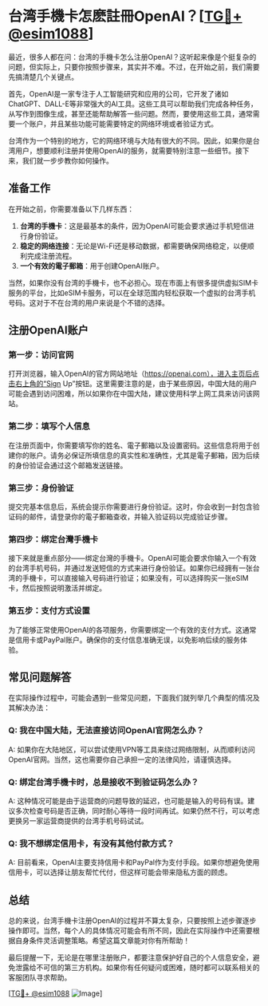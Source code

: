 # 台湾手機卡怎麽註冊OpenAI？[[TG💪+ @esim1088](https://t.me/s/esim1088)]

最近，很多人都在问：台湾的手機卡怎么注册OpenAI？这听起来像是个挺复杂的问题，但实际上，只要你按照步骤来，其实并不难。不过，在开始之前，我们需要先搞清楚几个关键点。

首先，OpenAI是一家专注于人工智能研究和应用的公司，它开发了诸如ChatGPT、DALL-E等非常强大的AI工具。这些工具可以帮助我们完成各种任务，从写作到图像生成，甚至还能帮助解答一些问题。然而，要使用这些工具，通常需要一个账户，并且某些功能可能需要特定的网络环境或者验证方式。

台湾作为一个特别的地方，它的网络环境与大陆有很大的不同。因此，如果你是台湾用户，想要顺利注册并使用OpenAI的服务，就需要特别注意一些细节。接下来，我们就一步步教你如何操作。

## 准备工作

在开始之前，你需要准备以下几样东西：

1. **台湾的手機卡**：这是最基本的条件，因为OpenAI可能会要求通过手机短信进行身份验证。
2. **稳定的网络连接**：无论是Wi-Fi还是移动数据，都需要确保网络稳定，以便顺利完成注册流程。
3. **一个有效的電子郵箱**：用于创建OpenAI账户。

当然，如果你没有台湾的手機卡，也不必担心。现在市面上有很多提供虚拟SIM卡服务的平台，比如eSIM卡服务，可以在全球范围内轻松获取一个虚拟的台湾手机号码。这对于不在台湾的用户来说是个不错的选择。

## 注册OpenAI账户

### 第一步：访问官网

打开浏览器，输入OpenAI的官方网站地址（https://openai.com），进入主页后点击右上角的“Sign Up”按钮。这里需要注意的是，由于某些原因，中国大陆的用户可能会遇到访问困难，所以如果你在中国大陆，建议使用科学上网工具来访问该网站。

### 第二步：填写个人信息

在注册页面中，你需要填写你的姓名、電子郵箱以及设置密码。这些信息将用于创建你的账户。请务必保证所填信息的真实性和准确性，尤其是電子郵箱，因为后续的身份验证会通过这个邮箱发送链接。

### 第三步：身份验证

提交完基本信息后，系统会提示你需要进行身份验证。这时，你会收到一封包含验证码的邮件，请登录你的電子郵箱查收，并输入验证码以完成验证步骤。

### 第四步：绑定台灣手機卡

接下来就是重点部分——绑定台灣的手機卡。OpenAI可能会要求你输入一个有效的台湾手机号码，并通过发送短信的方式来进行身份验证。如果你已经拥有一张台湾的手機卡，可以直接输入号码进行验证；如果没有，可以选择购买一张eSIM卡，然后按照说明激活并绑定。

### 第五步：支付方式设置

为了能够正常使用OpenAI的各项服务，你需要绑定一个有效的支付方式。这通常是信用卡或PayPal账户。确保你的支付信息准确无误，以免影响后续的服务体验。

## 常见问题解答

在实际操作过程中，可能会遇到一些常见问题，下面我们就列举几个典型的情况及其解决办法：

### Q: 我在中国大陆，无法直接访问OpenAI官网怎么办？

A: 如果你在大陆地区，可以尝试使用VPN等工具来绕过网络限制，从而顺利访问OpenAI官网。当然，这也需要你自己承担一定的法律风险，请谨慎选择。

### Q: 绑定台湾手機卡时，总是接收不到验证码怎么办？

A: 这种情况可能是由于运营商的问题导致的延迟，也可能是输入的号码有误。建议多次检查号码是否正确，同时耐心等待一段时间再试。如果仍然不行，可以考虑更换另一家运营商提供的台湾手机号码试试。

### Q: 我不想绑定信用卡，有没有其他付款方式？

A: 目前看来，OpenAI主要支持信用卡和PayPal作为支付手段。如果你想避免使用信用卡，可以选择让朋友帮忙代付，但这样可能会带来隐私方面的顾虑。

## 总结

总的来说，台湾手機卡注册OpenAI的过程并不算太复杂，只要按照上述步骤逐步操作即可。当然，每个人的具体情况可能会有所不同，因此在实际操作中还需要根据自身条件灵活调整策略。希望这篇文章能对你有所帮助！

最后提醒一下，无论是在哪里注册账户，都要注意保护好自己的个人信息安全，避免泄露给不可信的第三方机构。如果你有任何疑问或困难，随时都可以联系相关的客服团队寻求帮助。

[[TG💪+ @esim1088](https://t.me/s/esim1088) ![Image](https://i.postimg.cc/4NQfJmqS/Snipaste-2025-05-13-00-14-12.png)]